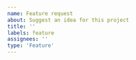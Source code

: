 ```yaml
---
name: Feature request
about: Suggest an idea for this project
title: ''
labels: feature
assignees: ''
type: 'Feature'
---
```

